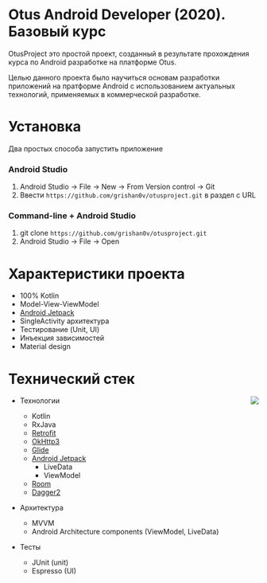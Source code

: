 # Otus Android Developer (2020). Базовый курс 

OtusProject это простой проект, созданный в результате прохождения курса по Android разработке на платформе Otus.

Целью данного проекта было научиться основам разработки приложений на пратформе Android с использованием актуальных
технологий, применяемых в коммерческой разработке.

# Установка
Два простых способа запустить приложение

### Android Studio
  1. Android Studio -> File -> New -> From Version control -> Git
  2. Ввести `https://github.com/grishan0v/otusproject.git` в раздел с URL

### Command-line + Android Studio
  1. git clone `https://github.com/grishan0v/otusproject.git`
  2. Android Studio -> File -> Open

# Характеристики проекта

* 100% Kotlin
* Model-View-ViewModel
* [Android Jetpack](https://developer.android.com/jetpack)
* SingleActivity архитектура
* Тестирование (Unit, UI)
* Инъекция зависимостей 
* Material design

# Технический стек
<img align="right" src="https://github.com/Grishan0v/OtusProject/blob/master/20201103_001334.gif">

* Технологии
  - Kotlin
  - RxJava
  - [Retrofit](https://square.github.io/retrofit/)
  - [OkHttp3](https://square.github.io/okhttp/)
  - [Glide](https://github.com/bumptech/glide)
  - [Android Jetpack](https://developer.android.com/jetpack)
    - LiveData
    - ViewModel
  - [Room](https://developer.android.com/training/data-storage/room)
  - [Dagger2](https://dagger.dev)
  
* Архитектура
  - MVVM
  - Android Architecture components (ViewModel, LiveData)
  
* Тесты
  - JUnit (unit)
  - Espresso (UI)
    




